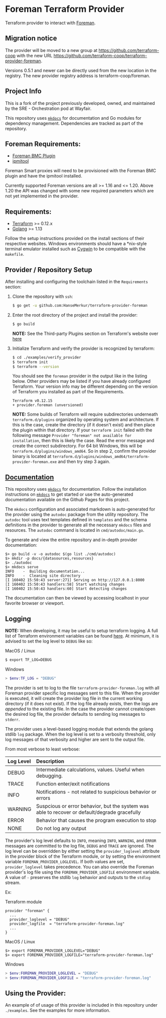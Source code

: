 # Foreman Terraform Provider

Terraform provider to interact with [Foreman](https://www.theforeman.org/).

## Migration notice

The provider will be moved to a new group at https://github.com/terraform-coop
with the new URL https://github.com/terraform-coop/terraform-provider-foreman.

Versions 0.5.1 and newer can be directly used from the new location in the registry.
The new provider registry address is terraform-coop/foreman.

## Project Info

This is a fork of the project previously developed, owned, and maintained by
the SRE - Orchestration pod at Wayfair.

This repository uses [`mkdocs`](https://www.mkdocs.org/) for documentation and
Go modules for dependency management.  Dependencies are tracked as part of the
repository.

## Foreman Requirements:

- [Foreman BMC Plugin](https://projects.theforeman.org/projects/smart-proxy/wiki/BMC)
- [ipmitool](https://github.com/ipmitool/ipmitool)

Foreman Smart proxies will need to be provisioned with the Foreman BMC plugin
and have the ipmitool installed.

Currently supported Foreman versions are all >= 1.16 and <= 1.20. Above 1.20
the API was changed with some new required parameters which are not yet
implemented in the provider.

## Requirements:

- [Terraform](https://www.terraform.io/downloads.html) >= 0.12.x
- [Golang](https://golang.org/doc/install) >= 1.13

Follow the setup instructions provided on the install sections of their
respective websites. Windows environments should have a \*nix-style terminal
emulator installed such as [Cygwin](https://www.cygwin.com/) to be compatible
with the `makefile`.

## Provider / Repository Setup

After installing and configuring the toolchain listed in the `Requirements`
section:

1. Clone the repository with `ssh`:

    ```sh
    $ go get -u github.com:HanseMerkur/terraform-provider-foreman
    ```

2. Enter the root directory of the project and install the provider:

    ```sh
    $ go build
    ```

    **NOTE:** See the Third-party Plugins section on Terraform's website over
    [here](https://www.terraform.io/docs/configuration/providers.html#third-party-plugins)

3. Initialize Terraform and verify the provider is recognized by terraform:

    ```sh
    $ cd ./examples/verify_provider
    $ terraform init
    $ terraform --version
    ```

    You should see the `foreman` provider in the output like in the listing
    below.  Other providers may be listed if you have already configured Terraform.
    Your version info may be different depending on the version of Terraform you
    installed as part of the Requirements.

    ```
    Terraform v0.12.15
    + provider.foreman (unversioned)
    ```

    **NOTE:** Some builds of Terraform will require subdirectories underneath
    `terraform.d/plugins` organized by operating system and architecture.
    If this is the case, create the directory (if it doesn't exist) and then
    place the plugin within that directory.  If your `terraform init` failed with
    the following message `Provider "foreman" not available for installation`,
    then this is likely the case.  Read the error message and create the correct
    subdirectory.  For 64 bit Windows, this will be
    `terraform.d/plugins/windows_amd64`.  So in step 2, confirm the provider
    binary is located at `terraform.d/plugins/windows_amd64/terraform-provider-foreman.exe`
    and then try step 3 again.

## [Documentation](https://hansemerkur.github.io/terraform-provider-foreman/)

This repository uses [`mkdocs`](https://www.mkdocs.org/) for documentation.
Follow the installation instructions on
[`mkdocs`](https://www.mkdocs.org/#installation) to get started or use the
auto-generated documentation available on the Github Pages for this project.

The `mkdocs` configuration and associated markdown is auto-generated for the
provider using the `autodoc` package from the utility repository. The
`autodoc` tool uses text templates defined in `templates` and the schema
definitions in the provider to generate all the necessary `mkdocs` files and
resources. The `autodoc` command is located in `cmd/autodoc/main.go`.

To generate and view the entire repository and in-depth provider documentation:

```
$> go build -v -o autodoc $(go list ./cmd/autodoc)
$> mkdir -p docs/{datasources,resources}
$> ./autodoc
$> mkdocs serve
INFO    -  Building documentation...
INFO    -  Cleaning site directory
[I 160402 15:50:43 server:271] Serving on http://127.0.0.1:8000
[I 160402 15:50:43 handlers:58] Start watching changes
[I 160402 15:50:43 handlers:60] Start detecting changes
```

The documentation can then be viewed by accessing localhost in your favorite
browser or viewport.

## Logging

**NOTE:** When developing, it may be useful to setup terraform logging. A full
list of Terraform environment variables can be found
[here](https://www.terraform.io/docs/configuration/environment-variables.html).
At minimum, it is advised to set the log level to `DEBUG` like so:

MacOS / Linux
```sh
$ export TF_LOG=DEBUG
```

Windows
```powershell
> $env:TF_LOG = "DEBUG"
```

The provider is set to log to the file `terraform-provider-foreman.log` with
all Foreman provider specific log messages sent to this file.  When the
provider is executed, it will create the provider log file in the current
working directory (if it does not exist).  If the log file already exists,
then the logs are *appended* to the existing file.  In the case the
provider cannot create/open the desired log file, the provider defaults to
sending log messages to `stderr`.

The provider uses a level-based logging module that extends the golang
stdlib `log` package.  When the log level is set to a verbosity threshold,
only log messages of that verbosity and higher are sent to the output file.

From most verbose to least verbose:

| Log Level | Description |
| :--- | :--- |
| DEBUG | Intermediate calculations, values. Useful when debugging. |
| TRACE | Function enter/exit notifications |
| INFO | Notifications - not related to suspicious behavior or errors |
| WARNING | Suspcious or error behavior, but the system was able to recover or default/degrade gracefully |
| ERROR | Behavior that causes the program execution to stop |
| NONE | Do not log any output |

The provider's log level defaults to `INFO`, meaning `INFO`, `WARNING`, and
`ERROR` messages are committed to the log file, `DEBUG` and `TRACE` are
ignored.  The log level can be overridden by either setting the
`provider_loglevel` attribute in the provider block of the Terraform module,
or by setting the environment variable `FOREMAN_PROVIDER_LOGLEVEL`.  If both
values are set, `provider_loglevel` takes precedence. You can also override
the Foreman provider's log file using the `FOREMAN_PROVIDER_LOGFILE`
environment variable. A value of `-` preserves the stdlib `log` behavior
and outputs to the `stdlog` stream.

Ex:

Terraform module
```
provider "foreman" {
  ...
  provider_loglevel = "DEBUG"
  provider_logfile  = "terraform-provider-foreman.log"
  ...
}
```

MacOS / Linux
```shell
$> export FOREMAN_PROVIDER_LOGLEVEL="DEBUG"
$> export FOREMAN_PROVIDER_LOGFILE="terraform-provider-foreman.log"
```

Windows
```powershell
> $env:FOREMAN_PROVIDER_LOGLEVEL = "DEBUG"
> $env:FOREMAN_PROVIDER_LOGFILE = "terraform-provider-foreman.log"
```

## Using the Provider:

An example of of usage of this provider is included in this repository under
`./examples`. See the examples for more information.
